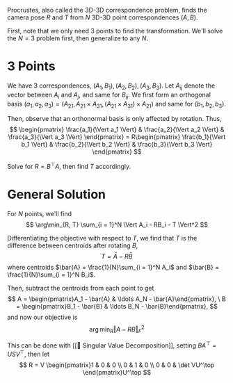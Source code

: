 ---
---
Procrustes, also called the 3D-3D correspondence problem, finds the camera pose $R$ and $T$ from $N$ 3D-3D point correspondences $(A, B)$.

First, note that we only need $3$ points to find the transformation. We'll solve the $N=3$ problem first, then generalize to any $N$.

# 3 Points
We have $3$ correspondences, $(A_1, B_1), (A_2, B_2), (A_3, B_3)$. Let $A_{ij}$ denote the vector between $A_i$ and $A_j$, and same for $B_{ij}$. We first form an orthogonal basis $(a_1, a_2, a_3) = (A_{21}, A_{21} \times A_{31}, (A_{21} \times A_{31}) \times A_{21})$ and same for $(b_1, b_2, b_3)$.

Then, observe that an orthonormal basis is only affected by rotation. Thus, 
$$
\begin{pmatrix} \frac{a_1}{\Vert a_1 \Vert} & \frac{a_2}{\Vert a_2 \Vert} & \frac{a_3}{\Vert a_3 \Vert} \end{pmatrix} = R\begin{pmatrix} \frac{b_1}{\Vert b_1 \Vert} & \frac{b_2}{\Vert b_2 \Vert} & \frac{b_3}{\Vert b_3 \Vert} \end{pmatrix}
$$

Solve for $R = B^\top A$, then find $T$ accordingly.

# General Solution
For $N$ points, we'll find 
$$
\arg\min_{R, T} \sum_{i = 1}^N \Vert A_i - RB_i - T \Vert^2
$$


Differentiating the objective with respect to $T$, we find that $T$ is the difference between centroids after rotating $B$, 
$$
T = \bar{A} - R\bar{B}
$$
 where centroids $\bar{A} = \frac{1}{N}\sum_{i = 1}^N A_i$ and $\bar{B} = \frac{1}{N}\sum_{i = 1}^N B_i$.

Then, subtract the centroids from each point to get 
$$
A = \begin{pmatrix}A_1 - \bar{A} & \ldots A_N - \bar{A}\end{pmatrix}, \ B = \begin{pmatrix}B_1 - \bar{B} & \ldots B_N - \bar{B}\end{pmatrix},
$$
 and now our objective is 
$$
\arg\min_R \Vert A-RB\Vert_F^2
$$

This can be done with [[📎 Singular Value Decomposition]], setting $BA^\top = USV^\top$, then let 
$$
R = V \begin{pmatrix}1 & 0 & 0 \\ 0 & 1 & 0 \\ 0 & 0 & \det VU^\top \end{pmatrix}U^\top
$$
